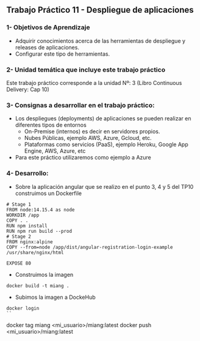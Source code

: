 ## Trabajo Práctico 11 - Despliegue de aplicaciones

### 1- Objetivos de Aprendizaje
 - Adquirir conocimientos acerca de las herramientas de despliegue y releases de aplicaciones.
 - Configurar este tipo de herramientas.

### 2- Unidad temática que incluye este trabajo práctico
Este trabajo práctico corresponde a la unidad Nº: 3 (Libro Continuous Delivery: Cap 10)

### 3- Consignas a desarrollar en el trabajo práctico:
 - Los despliegues (deployments) de aplicaciones se pueden realizar en diferentes tipos de entornos
   - On-Premise (internos) es decir en servidores propios.
   - Nubes Públicas, ejemplo AWS, Azure, Gcloud, etc.
   - Plataformas como servicios (PaaS), ejemplo Heroku, Google App Engine, AWS, Azure, etc
 - Para este práctico utilizaremos como ejemplo a Azure

### 4- Desarrollo:

- Sobre la aplicación angular que se realizo en el punto 3, 4 y 5 del TP10 construimos un Dockerfile

```
# Stage 1
FROM node:14.15.4 as node
WORKDIR /app
COPY . .
RUN npm install
RUN npm run build --prod
# Stage 2
FROM nginx:alpine
COPY --from=node /app/dist/angular-registration-login-example /usr/share/nginx/html

EXPOSE 80
```

- Construimos la imagen

```
docker build -t miang .         
```

- Subimos la imagen a DockeHub

```
docker login
``

```
docker tag miang <mi_usuario>/miang:latest
docker push <mi_usuario>/miang:latest

```

